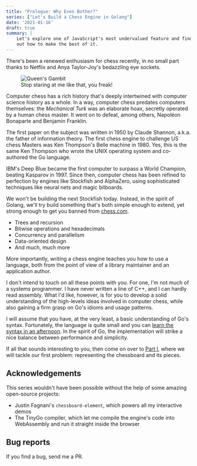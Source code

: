 ```yaml
---
title: "Prologue: Why Even Bother?"
series: ["Let's Build a Chess Engine in Golang"]
date: '2021-01-16'
draft: true
summary: |
    Let's explore one of JavaScript's most undervalued feature and find
    out how to make the best of it.
---
```

There's been a renewed enthusiasm for chess recently, in no small part thanks to Netflix and Anya Taylor-Joy's bedazzling eye sockets.

<figure class='hanging left'>
    <img src="https://d1qxviojg2h5lt.cloudfront.net/images/01EN3E1TKV6M1S4K7ATJHRTAS4/gambit.jpg" alt="Queen's Gambit" />
    <figcaption>Stop staring at me like that, you freak!</figcaption>
</figure>


Computer chess has a rich history that's deeply intertwined with computer science history as a whole. In a way, computer chess predates computers themselves: the *Mechanical Turk* was an elaborate hoax, secretly operated by a human chess master. It went on to defeat, among others, Napoléon Bonaparte and Benjamin Franklin.

The first paper on the subject was written in 1950 by Claude Shannon, a.k.a. the father of information theory. The first chess engine to challenge US chess Masters was Ken Thompson's Belle machine in 1980. Yes, this is the same Ken Thompson who wrote the UNIX operating system and co-authored the Go language.

IBM's Deep Blue became the first computer to surpass a World Champion, beating Kasparov in 1997. Since then, computer chess has been refined to perfection by engines like Stockfish and AlphaZero, using sophisticated techniques like neural nets and magic bitboards.

We won't be building the next Stockfish today. Instead, in the spirit of Golang, we'll try build something that's both simple enough to extend, yet strong enough to get you banned from [chess.com]().

<div class='two-cols'>

* Trees and recursion
* Bitwise operations and hexadecimals
* Concurrency and parallelism
* Data-oriented design
* And much, much more
</div>

More importantly, writing a chess engine teaches you how to use a language, both from the point of view of a library maintainer and an application author.

I don't intend to touch on all these points with you. For one, I'm not much of a systems programmer. I have never written a line of C++, and I can hardly read assembly. What I'd like, however, is for you to develop a solid understanding of the high-levels ideas involved in computer chess, while also gaining a firm grasp on Go's idioms and usage patterns.

I will assume that you have, at the very least, a basic understanding of Go's syntax. Fortunately, the language is quite small and you can [learn the syntax in an afternoon](http://tour.golang.org). In the spirit of Go, the implementation will strike a nice balance between performance and simplicity.

If all that sounds interesting to you, then come on over to [Part I](../squares-and-pieces), where we will tackle our first problem: representing the chessboard and its pieces.

## Acknowledgements

This series wouldn't have been possible without the help of some amazing open-source projects:

* Justin Fagnani's `chessboard-element`, which powers all my interactive demos
* The TinyGo compiler, which let me compile the engine's code into WebAssembly and run it straight inside the browser

## Bug reports

If you find a bug, send me a PR.

[^ken]: As if inventing UNIX and co-authoring the Go language wasn't enough for one career.
